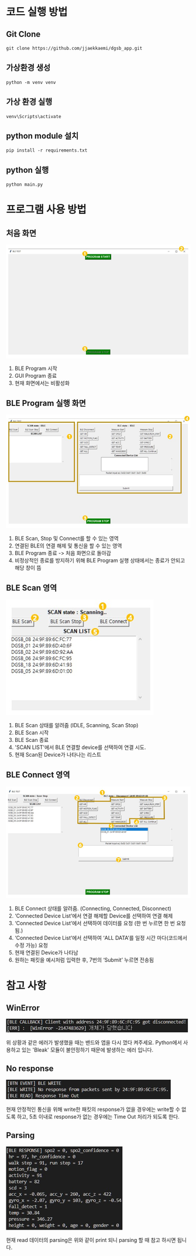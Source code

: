 # 코드 실행 방법

## Git Clone

```
git clone https://github.com/jjaekkaemi/dgsb_app.git
```

## 가상환경 생성

```
python -m venv venv
```

## 가상 환경 실행

```
venv\Scripts\activate
```

## python module 설치

```
pip install -r requirements.txt
```

## python 실행

```
python main.py
```

# 프로그램 사용 방법

## 처음 화면

![First Page](./images/1.jpg)

1. BLE Program 시작
2. GUI Program 종료
3. 현재 화면에서는 비활성화

## BLE Program 실행 화면

![BLE Program Page](./images/2.jpg)

1. BLE Scan, Stop 및 Connect를 할 수 있는 영역
2. 연결된 BLE의 연결 해제 및 통신을 할 수 있는 영역
3. BLE Program 종료 -> 처음 화면으로 돌아감
4. 비정상적인 종료를 방지하기 위해 BLE Program 실행 상태에서는 종료가 안되고 해당 창이 뜸

## BLE Scan 영역

![BLE Scan Frame](./images/3.jpg)

1. BLE Scan 상태를 알려줌 (IDLE, Scanning, Scan Stop)
2. BLE Scan 시작
3. BLE Scan 종료
4. 'SCAN LIST'에서 BLE 연결할 device를 선택하여 연결 시도.
5. 현재 Scan된 Device가 나타나는 리스트

## BLE Connect 영역

![BLE Connect Frame](./images/4.jpg)

1. BLE Connect 상태를 알려줌. (Connecting, Connected, Disconnect)
2. ‘Connected Device List’에서 연결 해제할 Device를 선택하여 연결 해제
3. ‘Connected Device List’에서 선택하여 데이터를 요청 (한 번 누르면 한 번 요청됨.)
4. ‘Connected Device List’에서 선택하여 ‘ALL DATA’를 일정 시간 마다(코드에서 수정 가능) 요청
5. 현재 연결된 Device가 나타남
6. 원하는 패킷을 예시처럼 입력한 후, 7번의 ‘Submit’ 누르면 전송됨

# 참고 사항

## WinError

![WinError](./images/5.jpg)

위 상황과 같은 에러가 발생했을 때는 밴드와 앱을 다시 껐다 켜주세요.
Python에서 사용하고 있는 'Bleak' 모듈이 불안정하기 때문에 발생하는 에러 입니다.

## No response

![No Response](./images/6.jpg)

현재 안정적인 통신을 위해 write한 패킷의 response가 없을 경우에는 write할 수 없도록 하고, 5초 이내로 response가 없는 경우에는 Time Out 처리가 되도록 한다.

## Parsing

![Parsing](./images/7.jpg)

현재 read 데이터의 parsing은 위와 같이 print 되니 parsing 할 때 참고 하시면 됩니다.
